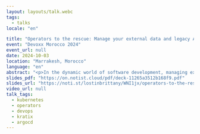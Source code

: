 ```yaml
---
layout: layouts/talk.webc
tags:
  - talks
locale: "en"

title: "Operators to the rescue: Manage your external data and legacy APIs from Kubernetes"
event: "Devoxx Morocco 2024"
event_url: null
date: 2024-10-03
location: "Marrakesh, Morocco"
language: "en"
abstract: "<p>In the dynamic world of software development, managing external data and legacy APIs can be a daunting task. Enter Kubernetes Operators—a powerful tool that can simplify and automate these processes. Join us for a deep dive session where you’ll learn to harness the full potential of Kubernetes Operators.\nIn this in-depth presentation, we’ll walk through the essentials of Kubernetes Operators, even if you have no prior experience. We’ll cover foundational Kubernetes concepts before diving into:\nUnderstanding what a Kubernetes Operator is and its significance in modern DevOps.\nWriting a simple operator from scratch.\nUsing operators to efficiently control and manage external APIs.\nLeveraging Kratix and ArgoCD to package and streamline operators, making them accessible and user-friendly for developers.\nOur live coding demonstration will provide you with a clear, step-by-step guide to building and integrating Kubernetes Operators in your projects. By the end of this session, you’ll have a solid understanding of how to create and use Kubernetes Operators to manage complex external systems seamlessly within your Kubernetes environment.\nDon’t miss this opportunity to elevate your development workflow and master the art of Kubernetes Operators!</p>"
slides_pdf: "https://on.notist.cloud/pdf/deck-11265a3512b168f9.pdf"
slides_url: "https://noti.st/lostinbrittany/WNI1jx/operators-to-the-rescue-manage-your-external-data-and-legacy-apis-from-kubernetes"
video_url: null
talk_tags:
  - kubernetes
  - operators
  - devops
  - kratix
  - argocd
---
```

